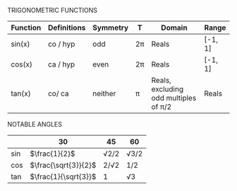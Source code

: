 
TRIGONOMETRIC  FUNCTIONS

|Function |Definitions |Symmetry |T  |Domain                                |Range   |
|---------|------------|---------|---|--------------------------------------|--------|
|sin(x)   |co / hyp    |odd      |2π |Reals                                 |[-1, 1] |
|cos(x)   |ca / hyp    |even     |2π |Reals                                 |[-1, 1] |
|tan(x)   |co/ ca      |neither  |π  |Reals, excluding odd multiples of π/2 |Reals   |


NOTABLE ANGLES

|    |30   |45   |60   |
|----|-----|-----|-----|
|sin |$\frac{1}{2}$  |√2/2 |√3/2 |
|cos |$\frac{\sqrt{3}}{2}$ |2/√2 |1/2  |
|tan |$\frac{1}{\sqrt{3}}$ |1    |√3   |
